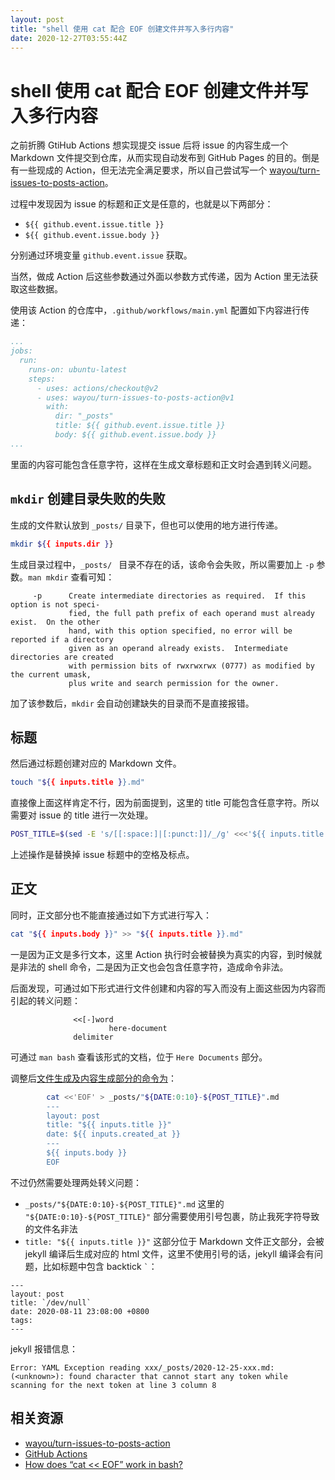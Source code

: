 ```yaml
---
layout: post
title: "shell 使用 cat 配合 EOF 创建文件并写入多行内容"
date: 2020-12-27T03:55:44Z
---
```

# shell 使用 cat 配合 EOF 创建文件并写入多行内容

之前折腾 GtiHub Actions 想实现提交 issue 后将 issue 的内容生成一个 Markdown 文件提交到仓库，从而实现自动发布到 GitHub Pages 的目的。倒是有一些现成的 Action，但无法完全满足要求，所以自己尝试写一个 [wayou/turn-issues-to-posts-action](https://github.com/wayou/turn-issues-to-posts-action)。

过程中发现因为 issue 的标题和正文是任意的，也就是以下两部分：

- `${{ github.event.issue.title }}`
- `${{ github.event.issue.body }}`

分别通过环境变量 `github.event.issue` 获取。

当然，做成 Action 后这些参数通过外面以参数方式传递，因为 Action 里无法获取这些数据。

使用该 Action 的仓库中，`.github/workflows/main.yml` 配置如下内容进行传递：

```yaml
...
jobs:
  run:
    runs-on: ubuntu-latest
    steps:
      - uses: actions/checkout@v2
      - uses: wayou/turn-issues-to-posts-action@v1
        with:
          dir: "_posts"
          title: ${{ github.event.issue.title }}
          body: ${{ github.event.issue.body }}
...
```

里面的内容可能包含任意字符，这样在生成文章标题和正文时会遇到转义问题。

## `mkdir` 创建目录失败的失败

生成的文件默认放到 `_posts/` 目录下，但也可以使用的地方进行传递。

```sh
mkdir ${{ inputs.dir }}
```

生成目录过程中，`_posts/ ` 目录不存在的话，该命令会失败，所以需要加上 `-p` 参数。`man mkdir` 查看可知：

```
     -p      Create intermediate directories as required.  If this option is not speci-
             fied, the full path prefix of each operand must already exist.  On the other
             hand, with this option specified, no error will be reported if a directory
             given as an operand already exists.  Intermediate directories are created
             with permission bits of rwxrwxrwx (0777) as modified by the current umask,
             plus write and search permission for the owner.
```

加了该参数后，`mkdir` 会自动创建缺失的目录而不是直接报错。

## 标题

然后通过标题创建对应的 Markdown 文件。

```sh
touch "${{ inputs.title }}.md"
```

直接像上面这样肯定不行，因为前面提到，这里的 title 可能包含任意字符。所以需要对 issue 的 title 进行一次处理。

```sh
POST_TITLE=$(sed -E 's/[[:space:]|[:punct:]]/_/g' <<<'${{ inputs.title }}')

```

上述操作是替换掉 issue 标题中的空格及标点。

## 正文

同时，正文部分也不能直接通过如下方式进行写入：

```sh
cat "${{ inputs.body }}" >> "${{ inputs.title }}.md"
```

一是因为正文是多行文本，这里 Action 执行时会被替换为真实的内容，到时候就是非法的 shell 命令，二是因为正文也会包含任意字符，造成命令非法。

后面发现，可通过如下形式进行文件创建和内容的写入而没有上面这些因为内容而引起的转义问题：

```
              <<[-]word
                      here-document
              delimiter
```

可通过 `man bash` 查看该形式的文档，位于 `Here Documents` 部分。

调整后[文件生成及内容生成部分的命令为](https://github.com/wayou/turn-issues-to-posts-action/blob/master/action.yml#L43)：

```sh
        cat <<'EOF' > _posts/"${DATE:0:10}-${POST_TITLE}".md
        ---
        layout: post
        title: "${{ inputs.title }}"
        date: ${{ inputs.created_at }}
        ---
        ${{ inputs.body }}
        EOF
```

不过仍然需要处理两处转义问题：

- `_posts/"${DATE:0:10}-${POST_TITLE}".md` 这里的 `"${DATE:0:10}-${POST_TITLE}"` 部分需要使用引号包裹，防止我死字符导致的文件名非法
- `title: "${{ inputs.title }}"` 这部分位于 Markdown 文件正文部分，会被 jekyll 编译后生成对应的 html 文件，这里不使用引号的话，jekyll 编译会有问题，比如标题中包含 backtick <code>`</code>：

```
---
layout: post
title: `/dev/null`
date: 2020-08-11 23:08:00 +0800
tags: 
---
```

jekyll 报错信息：

```
Error: YAML Exception reading xxx/_posts/2020-12-25-xxx.md: (<unknown>): found character that cannot start any token while scanning for the next token at line 3 column 8
```


## 相关资源

- [wayou/turn-issues-to-posts-action](https://github.com/wayou/turn-issues-to-posts-action)
- [GitHub Actions](https://docs.github.com/en/free-pro-team@latest/actions)
- [How does “cat << EOF” work in bash?](https://stackoverflow.com/questions/2500436/how-does-cat-eof-work-in-bash)
